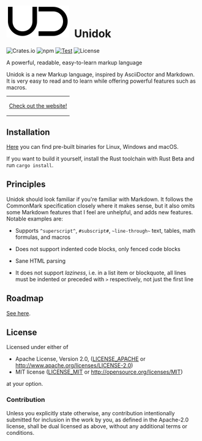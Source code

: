 # ![Logo](doc/ud.svg)&nbsp; Unidok

![Crates.io][Crates] ![npm][Npm] [![Test][Test-image]][Test-url] ![License][License-image]

[Crates]: https://img.shields.io/crates/v/unidok
[Npm]: https://img.shields.io/npm/v/unidok
[Test-image]: https://github.com/Aloso/unidok/actions/workflows/test.yml/badge.svg
[Test-url]: https://github.com/Aloso/unidok/actions/workflows/test.yml
[License-image]: https://img.shields.io/badge/license-Apache%202%2FMIT-blue

A powerful, readable, easy-to-learn markup language

Unidok is a new Markup language, inspired by AsciiDoctor and Markdown. It is very easy to read and to learn while offering powerful features such as macros.

<div align="center">
<table><tr><td>

[Check out the website!](https://aloso.github.io/unidok/)

</td></tr></table>
</div>

## Installation

[Here](https://github.com/Aloso/unidok/releases) you can find pre-built binaries for Linux, Windows and macOS.

If you want to build it yourself, install the Rust toolchain with Rust Beta and run `cargo install`.

## Principles

Unidok should look familiar if you're familiar with Markdown. It follows the CommonMark specification closely where it makes sense, but it also omits some Markdown features that I feel are unhelpful, and adds new features. Notable examples are:

* Supports `^superscript^`, `#subscript#`, `~line-through~` text, tables, math formulas, and macros

* Does not support indented code blocks, only fenced code blocks

* Sane HTML parsing

* It does not support _laziness_, i.e. in a list item or blockquote,
  all lines must be indented or preceded with `>` respectively, not just the first line


## Roadmap

[See here](https://aloso.github.io/unidok/?roadmap).

## License

Licensed under either of

* Apache License, Version 2.0, ([LICENSE_APACHE](LICENSE_APACHE) or http://www.apache.org/licenses/LICENSE-2.0)
* MIT license ([LICENSE_MIT](LICENSE_MIT) or http://opensource.org/licenses/MIT)

at your option.

### Contribution

Unless you explicitly state otherwise, any contribution intentionally
submitted for inclusion in the work by you, as defined in the Apache-2.0
license, shall be dual licensed as above, without any additional terms or
conditions.

